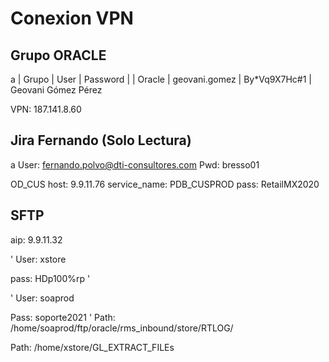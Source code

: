 # Conexion VPN

## Grupo ORACLE
a
| Grupo | User | Password | 
| Oracle | geovani.gomez | By*Vq9X7Hc#1 | Geovani Gómez Pérez

VPN: 187.141.8.60

## Jira Fernando (Solo Lectura)
a
User: fernando.polvo@dti-consultores.com
Pwd: bresso01


OD_CUS
host: 9.9.11.76
service_name: PDB_CUSPROD
pass: RetailMX2020


## SFTP
aip: 9.9.11.32

'
User: xstore

pass: HDp100%rp
'

'
User: soaprod

Pass: soporte2021
'
Path: /home/soaprod/ftp/oracle/rms_inbound/store/RTLOG/

Path: /home/xstore/GL_EXTRACT_FILEs


